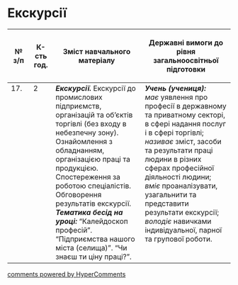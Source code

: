 <div id="hypercomments_widget" class="js-hypercomments-widget invisible"></div>

 # Екскурсії

<table>
<thead>
  <tr>
    <th width="10%" align="center"><p>№ з/п</p></td>
    <th width="10%" align="center"><p>К-сть год.</p></td>
    <th width="40%" align="center"><p>Зміст навчального матеріалу</p></td>
    <th width="60%" align="center"><p>Державні вимоги до рівня загальноосвітньої підготовки</p></td>
  </tr>
</thead>
<tbody>
  <tr>
    <td width="10%" style="vertical-align:top !important;">
17.</td>
    <td width="10%" style="vertical-align:top !important;">
2</td>
    <td width="40%" style="vertical-align:top !important;">
<b><i>Екскурсії.</i></b>  Екскурсії до промислових підприємств, організацій та об’єктів торгівлі (без входу в небезпечну зону). Ознайомлення з обладнанням, організацією праці та  продукцією. Спостереження за роботою спеціалістів. Обговорення результатів екскурсії. <br>
<b><i>Тематика бесід на уроці:</i></b> “Калейдоскоп професій”. “Підприємства нашого міста (селища)”. “Чи знаєш ти ціну праці?”.</td>
    <td width="60%" style="vertical-align:top !important;">
<i><b>Учень (учениця):</b></i><br>
<i>має</i> уявлення про професії в  державному та приватному секторі, в сфері надання послуг і в сфері торгівлі; <br>
<i>називає</i> зміст, засоби та результати праці людини в різних сферах професійної діяльності людини;<br>
<i>вміє</i> проаналізувати, узагальнити та представити результати екскурсії;<br>
<i>володіє</i> навичками індивідуальної, парної та групової роботи.<br>
</td>
  </tr>
</tbody>
</table>

<div class="js-hypercomments-container">
<a href="http://hypercomments.com" class="hc-link" title="comments widget">comments powered by HyperComments</a>
</div>